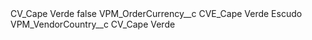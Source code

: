 <?xml version="1.0" encoding="UTF-8"?>
<CustomMetadata xmlns="http://soap.sforce.com/2006/04/metadata" xmlns:xsi="http://www.w3.org/2001/XMLSchema-instance" xmlns:xsd="http://www.w3.org/2001/XMLSchema">
    <label>CV_Cape Verde</label>
    <protected>false</protected>
    <values>
        <field>VPM_OrderCurrency__c</field>
        <value xsi:type="xsd:string">CVE_Cape Verde Escudo</value>
    </values>
    <values>
        <field>VPM_VendorCountry__c</field>
        <value xsi:type="xsd:string">CV_Cape Verde</value>
    </values>
</CustomMetadata>
